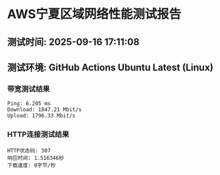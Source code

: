 # AWS宁夏区域网络性能测试报告
## 测试时间: 2025-09-16 17:11:08
## 测试环境: GitHub Actions Ubuntu Latest (Linux)

### 带宽测试结果
```
Ping: 6.205 ms
Download: 1847.21 Mbit/s
Upload: 1796.33 Mbit/s
```

### HTTP连接测试结果
```
HTTP状态码: 307
响应时间: 1.516346秒
下载速度: 0字节/秒
```

